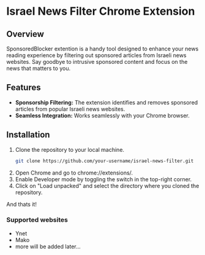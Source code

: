 # Israel News Filter Chrome Extension

## Overview

SponsoredBlocker extention is a handy tool designed to enhance your news reading experience by filtering out sponsored articles from Israeli news websites. Say goodbye to intrusive sponsored content and focus on the news that matters to you.

## Features

- **Sponsorship Filtering:** The extension identifies and removes sponsored articles from popular Israeli news websites.
- **Seamless Integration:** Works seamlessly with your Chrome browser.

## Installation

1. Clone the repository to your local machine.
   ```bash
   git clone https://github.com/your-username/israel-news-filter.git
2. Open Chrome and go to chrome://extensions/.
3. Enable Developer mode by toggling the switch in the top-right corner.
4. Click on "Load unpacked" and select the directory where you cloned the repository.

And thats it!

### Supported websites
- Ynet
- Mako
- more will be added later...

